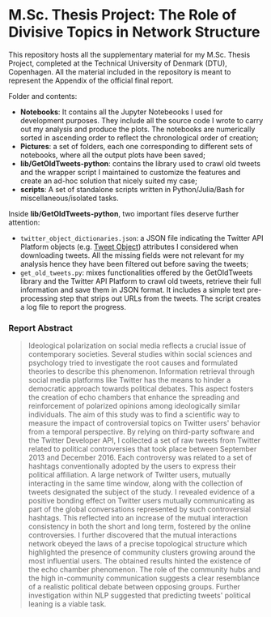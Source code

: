 # M.Sc. Thesis Project: The Role of Divisive Topics in Network Structure
This repository hosts all the supplementary material for my M.Sc. Thesis Project, completed at the Technical University of Denmark (DTU), Copenhagen.
All the material included in the repository is meant to represent the Appendix of the official final report.

Folder and contents:
- **Notebooks**: It contains all the Jupyter Notebeooks I used for development purposes. They include all the source code I wrote to carry out my analysis and produce the plots. The notebooks are numerically sorted in ascending order to reflect the chronological order of creation;
- **Pictures**: a set of folders, each one corresponding to different sets of notebooks, where all the output plots have been saved;
- **lib/GetOldTweets-python**: contains the library used to crawl old tweets and the wrapper script I maintained to customize the features and create an ad-hoc solution that nicely suited my case;
- **scripts**: A set of standalone scripts written in Python/Julia/Bash for miscellaneous/isolated tasks.

Inside **lib/GetOldTweets-python**, two important files deserve further attention:
- `twitter_object_dictionaries.json`: a JSON file indicating the Twitter API Platform objects (e.g. [Tweet Object](https://developer.twitter.com/en/docs/tweets/data-dictionary/overview/tweet-object)) attributes I considered when downloading tweets. All the missing fields were not relevant for my analysis hence they have been filtered out before saving the tweets;
- `get_old_tweets.py`: mixes functionalities offered by the GetOldTweets library and the Twitter API Platform to crawl old tweets, retrieve their full information and save them in JSON format. It includes a simple text pre-processing step that strips out URLs from the tweets. The script creates a log file to report the progress.


### Report Abstract
> Ideological polarization on social media reflects a crucial issue of contemporary societies. Several studies within social sciences and psychology tried to investigate the root causes and formulated theories to describe this phenomenon. Information retrieval through social media platforms like Twitter has the means to hinder a democratic approach towards political debates. This aspect fosters the creation of echo chambers that enhance the spreading and reinforcement of polarized opinions among ideologically similar individuals. The aim of this study was to find a scientific way to measure the impact of controversial topics on Twitter users' behavior from a temporal perspective. By relying on third-party software and the Twitter Developer API, I  collected a set of raw tweets from Twitter related to political controversies that took place between September 2013 and December 2016. Each controversy was related to a set of hashtags conventionally adopted by the users to express their political affiliation. A large network of Twitter users, mutually interacting in the same time window, along with the collection of tweets designated the subject of the study. I revealed evidence of a positive bonding effect on Twitter users mutually communicating as part of the global conversations represented by such controversial hashtags. This reflected into an increase of the mutual interaction consistency in both the short and long term, fostered by the online controversies. I further discovered that the mutual interactions network obeyed the laws of a precise topological structure which highlighted the presence of community clusters growing around the most influential users. The obtained results hinted the existence of the echo chamber phenomenon. The role of the community hubs and the high in-community communication suggests a clear resemblance of a realistic political debate between opposing groups. Further investigation within NLP suggested that predicting tweets' political leaning is a viable task.